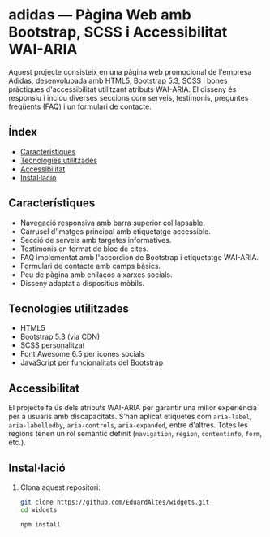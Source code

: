 # adidas — Pàgina Web amb Bootstrap, SCSS i Accessibilitat WAI-ARIA

Aquest projecte consisteix en una pàgina web promocional de l'empresa Adidas, desenvolupada amb HTML5, Bootstrap 5.3, SCSS i bones pràctiques d'accessibilitat utilitzant atributs WAI-ARIA. El disseny és responsiu i inclou diverses seccions com serveis, testimonis, preguntes freqüents (FAQ) i un formulari de contacte.

## Índex

- [Característiques](#característiques)
- [Tecnologies utilitzades](#tecnologies-utilitzades)
- [Accessibilitat](#accessibilitat)
- [Instal·lació](#instal·lació)

## Característiques

- Navegació responsiva amb barra superior col·lapsable.
- Carrusel d’imatges principal amb etiquetatge accessible.
- Secció de serveis amb targetes informatives.
- Testimonis en format de bloc de cites.
- FAQ implementat amb l'accordion de Bootstrap i etiquetatge WAI-ARIA.
- Formulari de contacte amb camps bàsics.
- Peu de pàgina amb enllaços a xarxes socials.
- Disseny adaptat a dispositius mòbils.

## Tecnologies utilitzades

- HTML5
- Bootstrap 5.3 (via CDN)
- SCSS personalitzat
- Font Awesome 6.5 per icones socials
- JavaScript per funcionalitats del Bootstrap

## Accessibilitat

El projecte fa ús dels atributs WAI-ARIA per garantir una millor experiència per a usuaris amb discapacitats. S’han aplicat etiquetes com `aria-label`, `aria-labelledby`, `aria-controls`, `aria-expanded`, entre d'altres. Totes les regions tenen un rol semàntic definit (`navigation`, `region`, `contentinfo`, `form`, etc.).

## Instal·lació

1. Clona aquest repositori:

   ```bash
   git clone https://github.com/EduardAltes/widgets.git
   cd widgets

   npm install

